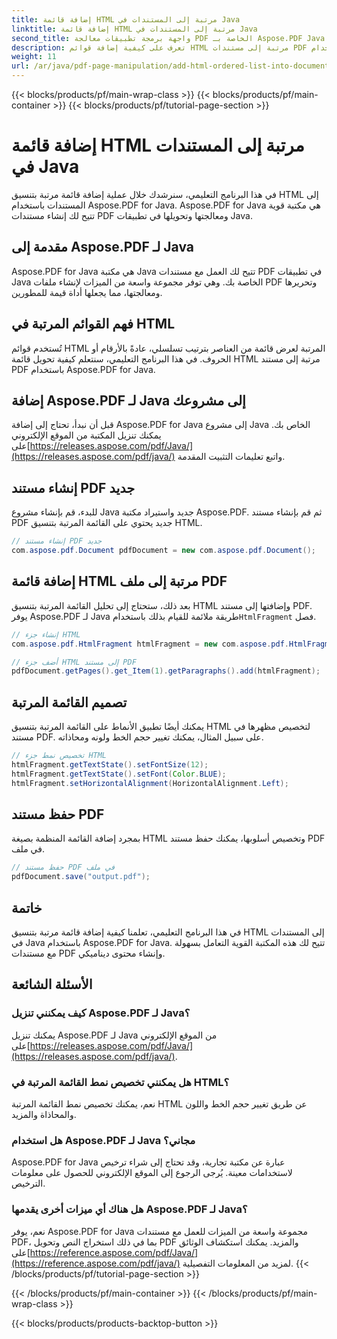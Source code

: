```yaml
---
title: إضافة قائمة HTML مرتبة إلى المستندات في Java
linktitle: إضافة قائمة HTML مرتبة إلى المستندات في Java
second_title: واجهة برمجة تطبيقات معالجة PDF الخاصة بـ Aspose.PDF Java
description: تعرف على كيفية إضافة قوائم HTML مرتبة إلى مستندات PDF باستخدام Aspose.PDF for Java. دليل خطوة بخطوة مع الكود المصدر.
weight: 11
url: /ar/java/pdf-page-manipulation/add-html-ordered-list-into-documents-in-java/
---
```


{{< blocks/products/pf/main-wrap-class >}}
{{< blocks/products/pf/main-container >}}
{{< blocks/products/pf/tutorial-page-section >}}

# إضافة قائمة HTML مرتبة إلى المستندات في Java


في هذا البرنامج التعليمي، سنرشدك خلال عملية إضافة قائمة مرتبة بتنسيق HTML إلى المستندات باستخدام Aspose.PDF for Java. Aspose.PDF for Java هي مكتبة قوية تتيح لك إنشاء مستندات PDF ومعالجتها وتحويلها في تطبيقات Java. 

## مقدمة إلى Aspose.PDF لـ Java

Aspose.PDF for Java هي مكتبة Java تتيح لك العمل مع مستندات PDF في تطبيقات Java الخاصة بك. وهي توفر مجموعة واسعة من الميزات لإنشاء ملفات PDF وتحريرها ومعالجتها، مما يجعلها أداة قيمة للمطورين.

## فهم القوائم المرتبة في HTML

تُستخدم قوائم HTML المرتبة لعرض قائمة من العناصر بترتيب تسلسلي، عادةً بالأرقام أو الحروف. في هذا البرنامج التعليمي، سنتعلم كيفية تحويل قائمة HTML مرتبة إلى مستند PDF باستخدام Aspose.PDF for Java.

## إضافة Aspose.PDF لـ Java إلى مشروعك

 قبل أن نبدأ، تحتاج إلى إضافة Aspose.PDF for Java إلى مشروع Java الخاص بك. يمكنك تنزيل المكتبة من الموقع الإلكتروني على[https://releases.aspose.com/pdf/Java/](https://releases.aspose.com/pdf/java/) واتبع تعليمات التثبيت المقدمة.

## إنشاء مستند PDF جديد

للبدء، قم بإنشاء مشروع Java جديد واستيراد مكتبة Aspose.PDF. ثم قم بإنشاء مستند PDF جديد يحتوي على القائمة المرتبة بتنسيق HTML.

```java
// إنشاء مستند PDF جديد
com.aspose.pdf.Document pdfDocument = new com.aspose.pdf.Document();
```

## إضافة قائمة HTML مرتبة إلى ملف PDF

 بعد ذلك، ستحتاج إلى تحليل القائمة المرتبة بتنسيق HTML وإضافتها إلى مستند PDF. يوفر Aspose.PDF لـ Java طريقة ملائمة للقيام بذلك باستخدام`HtmlFragment` فصل.

```java
// إنشاء جزء HTML
com.aspose.pdf.HtmlFragment htmlFragment = new com.aspose.pdf.HtmlFragment("<ol><li>Item 1</li><li>Item 2</li><li>Item 3</li></ol>");

// أضف جزء HTML إلى مستند PDF
pdfDocument.getPages().get_Item(1).getParagraphs().add(htmlFragment);
```

## تصميم القائمة المرتبة

يمكنك أيضًا تطبيق الأنماط على القائمة المرتبة بتنسيق HTML لتخصيص مظهرها في مستند PDF. على سبيل المثال، يمكنك تغيير حجم الخط ولونه ومحاذاته.

```java
// تخصيص نمط جزء HTML
htmlFragment.getTextState().setFontSize(12);
htmlFragment.getTextState().setFont(Color.BLUE);
htmlFragment.setHorizontalAlignment(HorizontalAlignment.Left);
```

## حفظ مستند PDF

بمجرد إضافة القائمة المنظمة بصيغة HTML وتخصيص أسلوبها، يمكنك حفظ مستند PDF في ملف.

```java
// حفظ مستند PDF في ملف
pdfDocument.save("output.pdf");
```

## خاتمة

في هذا البرنامج التعليمي، تعلمنا كيفية إضافة قائمة مرتبة بتنسيق HTML إلى المستندات في Java باستخدام Aspose.PDF for Java. تتيح لك هذه المكتبة القوية التعامل بسهولة مع مستندات PDF وإنشاء محتوى ديناميكي.

## الأسئلة الشائعة

### كيف يمكنني تنزيل Aspose.PDF لـ Java؟

يمكنك تنزيل Aspose.PDF لـ Java من الموقع الإلكتروني على[https://releases.aspose.com/pdf/Java/](https://releases.aspose.com/pdf/java/).

### هل يمكنني تخصيص نمط القائمة المرتبة في HTML؟

نعم، يمكنك تخصيص نمط القائمة المرتبة HTML عن طريق تغيير حجم الخط واللون والمحاذاة والمزيد.

### هل استخدام Aspose.PDF لـ Java مجاني؟

Aspose.PDF for Java عبارة عن مكتبة تجارية، وقد تحتاج إلى شراء ترخيص لاستخدامات معينة. يُرجى الرجوع إلى الموقع الإلكتروني للحصول على معلومات الترخيص.

### هل هناك أي ميزات أخرى يقدمها Aspose.PDF لـ Java؟

 نعم، يوفر Aspose.PDF for Java مجموعة واسعة من الميزات للعمل مع مستندات PDF، بما في ذلك استخراج النص وتحويل PDF والمزيد. يمكنك استكشاف الوثائق على[https://reference.aspose.com/pdf/Java/](https://reference.aspose.com/pdf/java/) لمزيد من المعلومات التفصيلية.
{{< /blocks/products/pf/tutorial-page-section >}}

{{< /blocks/products/pf/main-container >}}
{{< /blocks/products/pf/main-wrap-class >}}

{{< blocks/products/products-backtop-button >}}

